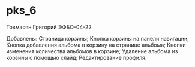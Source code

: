 # pks_6

Товмасян Григорий ЭФБО-04-22

Добавлены: 
Страница корзины; 
Кнопка корзины на панели навигации; 
Кнопка добавления альбома в корзину на странице альбома;
Кнопки изменения количества альбомов в корзине;
Удаление альбома из корзины с помощью слайд;
Редактирование профиля.




